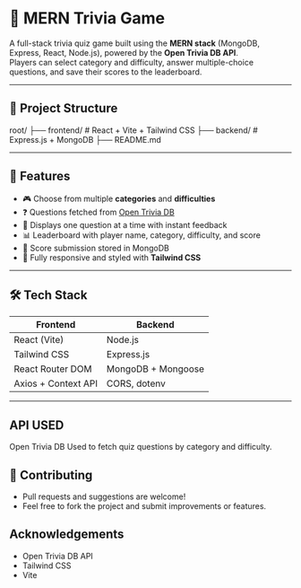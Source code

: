 # 🧠 MERN Trivia Game

A full-stack trivia quiz game built using the **MERN stack** (MongoDB, Express, React, Node.js), powered by the **Open Trivia DB API**.  
Players can select category and difficulty, answer multiple-choice questions, and save their scores to the leaderboard.

---

## 📁 Project Structure

root/
├── frontend/ # React + Vite + Tailwind CSS
├── backend/ # Express.js + MongoDB
├── README.md

---

## 🚀 Features

- 🎮 Choose from multiple **categories** and **difficulties**
- ❓ Questions fetched from [Open Trivia DB](https://opentdb.com/api_config.php)
- 🧠 Displays one question at a time with instant feedback
- 📊 Leaderboard with player name, category, difficulty, and score
- 🧾 Score submission stored in MongoDB
- 🔄 Fully responsive and styled with **Tailwind CSS**

---

## 🛠️ Tech Stack

| Frontend            | Backend            |
| ------------------- | ------------------ |
| React (Vite)        | Node.js            |
| Tailwind CSS        | Express.js         |
| React Router DOM    | MongoDB + Mongoose |
| Axios + Context API | CORS, dotenv       |

---

## API USED

Open Trivia DB
Used to fetch quiz questions by category and difficulty.

## 🤝 Contributing

- Pull requests and suggestions are welcome!
- Feel free to fork the project and submit improvements or features.

## Acknowledgements

- Open Trivia DB API
- Tailwind CSS
- Vite
